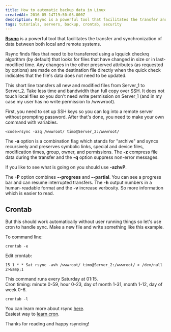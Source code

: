 ```yaml
---
title: How to automatic backup data in Linux
createdAt: 2016-05-14T19:50:05.000Z
description: Rsync is a powerful tool that facilitates the transfer and synchronization of data between both local and remote systems.
tags: tutorials, servers, backup, crontab, security
---
```


**[Rsync](https://linux.die.net/man/1/rsync)** is a powerful tool that facilitates the transfer and synchronization of data between both local and remote systems.

Rsync finds files that need to be transferred using a lqquick checkrq algorithm (by default) that looks for files that have changed in size or in last-modified time. Any changes in the other preserved attributes (as requested by options) are made on the destination file directly when the quick check indicates that the file's data does not need to be updated.

This short line transfers all new and modified files from Server_1 to Server_2. Take less time and bandwidth than full copy over SSH. It does not touch local files so you don't need write permission on Server_1 (and in my case my user has no write permission to /wwwroot).

First, you need to set up SSH keys so you can log into a remote server without prompting password. After that's done, you need to make your own command with variables.

```Shell
<code>rsync -azq /wwwroot/ timo@Server_2:/wwwroot/
```

The **-a** option is a combination flag which stands for "archive" and syncs recursively and preserves symbolic links, special and device files, modification times, group, owner, and permissions. The **-z** compress file data during the transfer and the **-q** option suppress non-error messages.

If you like to see what is going on you should use **-azhvP**.

The **-P** option combines **--progress** and **--partial**. You can see a progress bar and can resume interrupted transfers. The **-h** output numbers in a human-readable format and the **-v** increase verbosity. So more information which is easier to read.

## Crontab

But this should work automatically without user running things so let's use cron to handle sync. Make a new file and write something like this example.

To command line:

```Shell
crontab -e
```

Edit crontab:

```Shell
15 1 * * Sat rsync -avh /wwwroot/ timo@Server_2:/wwwroot/ > /dev/null 2>&amp;1
```

This command runs every Saturday at 01:15.  
Cron timing: minute 0-59, hour 0-23, day of month 1-31, month 1-12, day of week 0-6.

```Shell
crontab -l
```

You can learn more about rsync [here](https://linux.die.net/man/1/rsync).  
Easiest way to [learn cron](https://crontab.guru/).

Thanks for reading and happy rsyncing!
